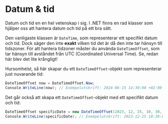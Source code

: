 # Datum & tid

Datum och tid en en hel vetenskap i sig. I .NET finns en rad klasser som hjälper oss att hantera datum och tid på ett bra sätt. 

Den vanligaste klassen är `DateTime`, som representerar ett specifikt datum och tid. Dock säger den inte __exakt__ vilken tid det är då den inte tar hänsyn till tidszoner. För att hantera tidzoner måster du använda `DateTimeOffset`, som tar hänsyn till avståndet från UTC (Coordinated Universal Time). Se, redan här blev det lite krångligt!

Hursomhelst, så här skapar du ett `DateTimeOffset`-objekt som representerar just nuvarande tid:

```csharp
DateTimeOffset now = DateTimeOffset.Now;
Console.WriteLine(now); // Exempelutskrift: 2024-06-15 14:30:00 +02:00
```

Det går också att skapa ett `DateTimeOffset`-objekt med ett specifikt datum och tid:

```csharp
DateTimeOffset specificDate = new DateTimeOffset(2023, 12, 25, 10, 30, 0, TimeSpan.FromHours(1)); // 25 december 2023, 10:30 AM, UTC+1
Console.WriteLine(specificDate); // Exempelutskrift: 2023-12-25 10:30:00 +01:00
```